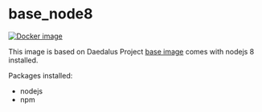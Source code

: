 # base_node8

[![Docker image](https://img.shields.io/badge/docker-latest-blue.svg)](https://hub.docker.com/r/daedalusproject/base_node8)

This image is based on Daedalus Project [base image](/base) comes with nodejs 8 installed.

Packages installed:

 * nodejs
 * npm
